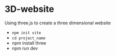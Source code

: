 # 3D-website
Using three.js to create a three dimensional website

- `npm init vite`
- `cd project_name`
- npm install three
- npm run dev
